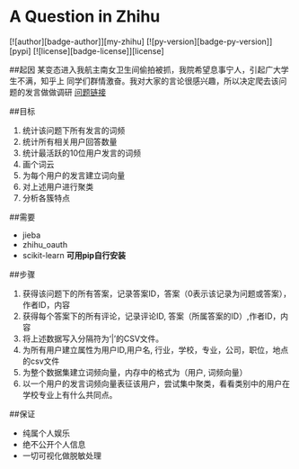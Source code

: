 # A Question in Zhihu
[![author][badge-author]][my-zhihu] [![py-version][badge-py-version]][pypi] [![license][badge-license]][license]

##起因
某变态进入我航主南女卫生间偷拍被抓，我院希望息事宁人，引起广大学生不满，知乎上
同学们群情激奋。我对大家的言论很感兴趣，所以决定爬去该问题的发言做做调研
[问题链接](https://www.zhihu.com/question/46977820)

##目标
1. 统计该问题下所有发言的词频
2. 统计所有相关用户回答数量
3. 统计最活跃的10位用户发言的词频
4. 画个词云
5. 为每个用户的发言建立词向量
6. 对上述用户进行聚类
7. 分析各簇特点

##需要
- jieba
- zhihu_oauth
- scikit-learn
**可用pip自行安装**

##步骤
1. 获得该问题下的所有答案，记录答案ID，答案（0表示该记录为问题或答案），作者ID，内容
2. 获得每个答案下的所有评论，记录评论ID, 答案（所属答案的ID）,作者ID，内容
3. 将上述数据写入分隔符为‘|’的CSV文件。
4. 为所有用户建立属性为用户ID,用户名, 行业，学校，专业，公司，职位，地点的csv文件
5. 为整个数据集建立词频向量，内存中的格式为（用户, 词频向量）
6. 以一个用户的发言词频向量表征该用户，尝试集中聚类，看看类别中的用户在学校专业上有什么共同点。

##保证
- 纯属个人娱乐
- 绝不公开个人信息
- 一切可视化做脱敏处理

